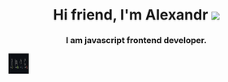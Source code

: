 <h1 align="center">
  Hi friend, I'm Alexandr
  <img src="https://github.com/blackcater/blackcater/raw/main/images/Hi.gif" height="32"/>
</h1>
<div>
<h3 align="center">I am javascript frontend developer.</h3>
<img width="40" height="40" src="./bg.jpg" />
</div>


